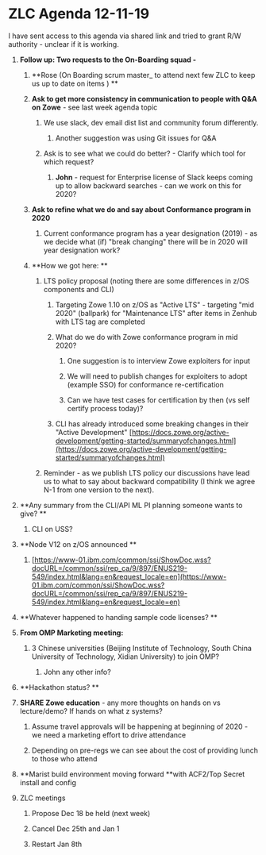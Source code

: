 # ZLC Agenda 12-11-19
I have sent access to this agenda via shared link and tried to grant R/W authority - unclear if it is working. 



1. **Follow up: Two requests to the On-Boarding squad -**

   1. **Rose (On Boarding scrum master_ to attend next few ZLC to keep us up to date on items ) **

   1. **Ask to get more consistency in communication to people with Q&A on Zowe** - see last week agenda topic 

      1. We use slack, dev email dist list and community forum differently. 

         1. Another suggestion was using Git issues for Q&A 

      1. Ask is to see what we could do better? - Clarify which tool for which request? 

         1. **John** - request for Enterprise license of Slack keeps coming up to allow backward searches - can we work on this for 2020? 

   1. **Ask to refine what we do and say about Conformance program in 2020** 

      1. Current conformance program has a year designation (2019) - as we decide what (if) "break changing" there will be in 2020 will year designation work? 

   1. **How we got here: **

         1. LTS policy proposal (noting there are some differences in z/OS components and CLI)

            1. Targeting Zowe 1.10 on z/OS as "Active LTS" - targeting "mid 2020" (ballpark) for "Maintenance LTS" after items in Zenhub with LTS tag are completed 

            1. What do we do with Zowe conformance program in mid 2020? 

               1. One suggestion is to interview Zowe exploiters for input 

               1. We will need to publish changes for exploiters to adopt (example SSO) for conformance re-certification 

               1. Can we have test cases for certification by then (vs self certify process today)? 

            1. CLI has already introduced some breaking changes in their "Active Development" [https://docs.zowe.org/active-development/getting-started/summaryofchanges.html](https://docs.zowe.org/active-development/getting-started/summaryofchanges.html)

         1. Reminder - as we publish LTS policy our discussions have lead us to what to say about backward compatibility (I think we agree N-1 from one version to the next). 

1. **Any summary from the CLI/API ML PI planning someone wants to give? **

   1. CLI on USS? 

1. **Node V12 on z/OS announced **

   1. [https://www-01.ibm.com/common/ssi/ShowDoc.wss?docURL=/common/ssi/rep_ca/9/897/ENUS219-549/index.html&lang=en&request_locale=en](https://www-01.ibm.com/common/ssi/ShowDoc.wss?docURL=/common/ssi/rep_ca/9/897/ENUS219-549/index.html&lang=en&request_locale=en)

1. **Whatever happened to handing sample code licenses? **

1. **From OMP Marketing meeting:** 

   1. 3 Chinese universities (Beijing Institute of Technology, South China University of Technology, Xidian University) to join OMP? 

      1. John any other info? 

1. **Hackathon status? **

1. **SHARE Zowe education** - any more thoughts on hands on vs lecture/demo? If hands on what z systems? 

   1. Assume travel approvals will be happening at beginning of 2020 - we need a marketing effort to drive attendance 

   1. Depending on pre-regs we can see about the cost of providing lunch to those who attend 

1. **Marist build environment moving forward **with ACF2/Top Secret install and config 

1. ZLC meetings 

   1. Propose Dec 18 be held (next week) 

   1. Cancel Dec 25th and Jan 1

   1. Restart Jan 8th 







